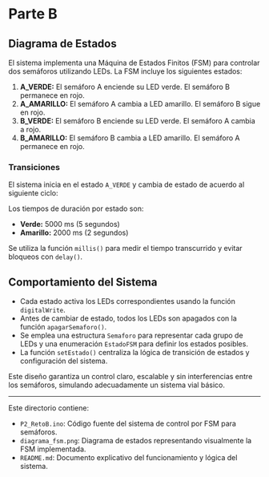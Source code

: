 # Parte B

## Diagrama de Estados

El sistema implementa una Máquina de Estados Finitos (FSM) para controlar dos semáforos utilizando LEDs. La FSM incluye los siguientes estados:

1. **A_VERDE:** El semáforo A enciende su LED verde. El semáforo B permanece en rojo.
2. **A_AMARILLO:** El semáforo A cambia a LED amarillo. El semáforo B sigue en rojo.
3. **B_VERDE:** El semáforo B enciende su LED verde. El semáforo A cambia a rojo.
4. **B_AMARILLO:** El semáforo B cambia a LED amarillo. El semáforo A permanece en rojo.

### Transiciones

El sistema inicia en el estado `A_VERDE` y cambia de estado de acuerdo al siguiente ciclo:


Los tiempos de duración por estado son:

- **Verde:** 5000 ms (5 segundos)
- **Amarillo:** 2000 ms (2 segundos)

Se utiliza la función `millis()` para medir el tiempo transcurrido y evitar bloqueos con `delay()`.

## Comportamiento del Sistema

- Cada estado activa los LEDs correspondientes usando la función `digitalWrite`.
- Antes de cambiar de estado, todos los LEDs son apagados con la función `apagarSemaforo()`.
- Se emplea una estructura `Semaforo` para representar cada grupo de LEDs y una enumeración `EstadoFSM` para definir los estados posibles.
- La función `setEstado()` centraliza la lógica de transición de estados y configuración del sistema.

Este diseño garantiza un control claro, escalable y sin interferencias entre los semáforos, simulando adecuadamente un sistema vial básico.

---
 Este directorio contiene:

- `P2_RetoB.ino`: Código fuente del sistema de control por FSM para semáforos.
- `diagrama_fsm.png`: Diagrama de estados representando visualmente la FSM implementada.
- `README.md`: Documento explicativo del funcionamiento y lógica del sistema.

